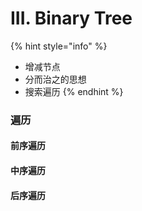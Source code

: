 # III. Binary Tree

{% hint style="info" %}
* 增减节点
* 分而治之的思想
* 搜索遍历
{% endhint %}

### 遍历

#### 前序遍历

#### 中序遍历

#### 后序遍历




